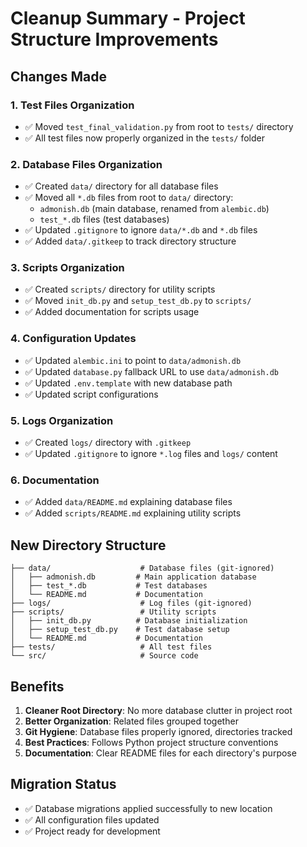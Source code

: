 # Cleanup Summary - Project Structure Improvements

## Changes Made

### 1. Test Files Organization
- ✅ Moved `test_final_validation.py` from root to `tests/` directory
- ✅ All test files now properly organized in the `tests/` folder

### 2. Database Files Organization  
- ✅ Created `data/` directory for all database files
- ✅ Moved all `*.db` files from root to `data/` directory:
  - `admonish.db` (main database, renamed from `alembic.db`)
  - `test_*.db` files (test databases)
- ✅ Updated `.gitignore` to ignore `data/*.db` and `*.db` files
- ✅ Added `data/.gitkeep` to track directory structure

### 3. Scripts Organization
- ✅ Created `scripts/` directory for utility scripts
- ✅ Moved `init_db.py` and `setup_test_db.py` to `scripts/`
- ✅ Added documentation for scripts usage

### 4. Configuration Updates
- ✅ Updated `alembic.ini` to point to `data/admonish.db`
- ✅ Updated `database.py` fallback URL to use `data/admonish.db`
- ✅ Updated `.env.template` with new database path
- ✅ Updated script configurations

### 5. Logs Organization
- ✅ Created `logs/` directory with `.gitkeep`
- ✅ Updated `.gitignore` to ignore `*.log` files and `logs/` content

### 6. Documentation
- ✅ Added `data/README.md` explaining database files
- ✅ Added `scripts/README.md` explaining utility scripts

## New Directory Structure

```
├── data/                    # Database files (git-ignored)
│   ├── admonish.db         # Main application database
│   ├── test_*.db           # Test databases
│   └── README.md           # Documentation
├── logs/                    # Log files (git-ignored)
├── scripts/                 # Utility scripts
│   ├── init_db.py          # Database initialization
│   ├── setup_test_db.py    # Test database setup
│   └── README.md           # Documentation
├── tests/                   # All test files
└── src/                     # Source code
```

## Benefits

1. **Cleaner Root Directory**: No more database clutter in project root
2. **Better Organization**: Related files grouped together
3. **Git Hygiene**: Database files properly ignored, directories tracked
4. **Best Practices**: Follows Python project structure conventions
5. **Documentation**: Clear README files for each directory's purpose

## Migration Status
- ✅ Database migrations applied successfully to new location
- ✅ All configuration files updated
- ✅ Project ready for development
